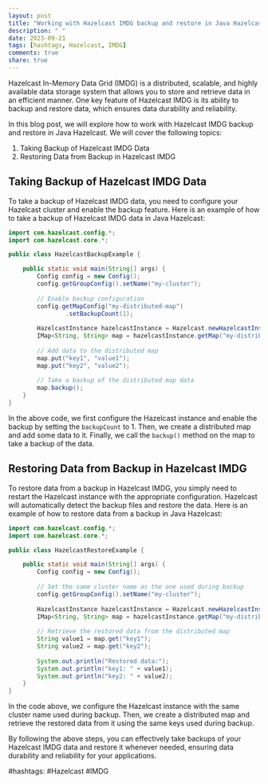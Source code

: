 ```yaml
---
layout: post
title: "Working with Hazelcast IMDG backup and restore in Java Hazelcast"
description: " "
date: 2023-09-21
tags: [hashtags, Hazelcast, IMDG]
comments: true
share: true
---
```


Hazelcast In-Memory Data Grid (IMDG) is a distributed, scalable, and highly available data storage system that allows you to store and retrieve data in an efficient manner. One key feature of Hazelcast IMDG is its ability to backup and restore data, which ensures data durability and reliability.

In this blog post, we will explore how to work with Hazelcast IMDG backup and restore in Java Hazelcast. We will cover the following topics:

1. Taking Backup of Hazelcast IMDG Data
2. Restoring Data from Backup in Hazelcast IMDG

## Taking Backup of Hazelcast IMDG Data

To take a backup of Hazelcast IMDG data, you need to configure your Hazelcast cluster and enable the backup feature. Here is an example of how to take a backup of Hazelcast IMDG data in Java Hazelcast:

```java
import com.hazelcast.config.*;
import com.hazelcast.core.*;

public class HazelcastBackupExample {

    public static void main(String[] args) {
        Config config = new Config();
        config.getGroupConfig().setName("my-cluster");
        
        // Enable backup configuration
        config.getMapConfig("my-distributed-map")
                .setBackupCount(1);
        
        HazelcastInstance hazelcastInstance = Hazelcast.newHazelcastInstance(config);
        IMap<String, String> map = hazelcastInstance.getMap("my-distributed-map");
        
        // Add data to the distributed map
        map.put("key1", "value1");
        map.put("key2", "value2");
        
        // Take a backup of the distributed map data
        map.backup();
    }
}
```

In the above code, we first configure the Hazelcast instance and enable the backup by setting the `backupCount` to 1. Then, we create a distributed map and add some data to it. Finally, we call the `backup()` method on the map to take a backup of the data.

## Restoring Data from Backup in Hazelcast IMDG

To restore data from a backup in Hazelcast IMDG, you simply need to restart the Hazelcast instance with the appropriate configuration. Hazelcast will automatically detect the backup files and restore the data. Here is an example of how to restore data from a backup in Java Hazelcast:

```java
import com.hazelcast.config.*;
import com.hazelcast.core.*;

public class HazelcastRestoreExample {

    public static void main(String[] args) {
        Config config = new Config();
        
        // Set the same cluster name as the one used during backup
        config.getGroupConfig().setName("my-cluster");
        
        HazelcastInstance hazelcastInstance = Hazelcast.newHazelcastInstance(config);
        IMap<String, String> map = hazelcastInstance.getMap("my-distributed-map");
        
        // Retrieve the restored data from the distributed map
        String value1 = map.get("key1");
        String value2 = map.get("key2");
        
        System.out.println("Restored data:");
        System.out.println("key1: " + value1);
        System.out.println("key2: " + value2);
    }
}
```

In the code above, we configure the Hazelcast instance with the same cluster name used during backup. Then, we create a distributed map and retrieve the restored data from it using the same keys used during backup.

By following the above steps, you can effectively take backups of your Hazelcast IMDG data and restore it whenever needed, ensuring data durability and reliability for your applications.

#hashtags: #Hazelcast #IMDG